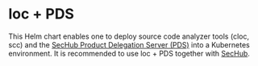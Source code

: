 <!-- SPDX-License-Identifier: MIT --->
# loc + PDS

This Helm chart enables one to deploy source code analyzer tools (cloc, scc) and the [SecHub Product Delegation Server (PDS)](https://mercedes-benz.github.io/sechub/latest/sechub-product-delegation-server.html) into a Kubernetes environment. It is recommended to use loc + PDS together with [SecHub](https://mercedes-benz.github.io/sechub/).
